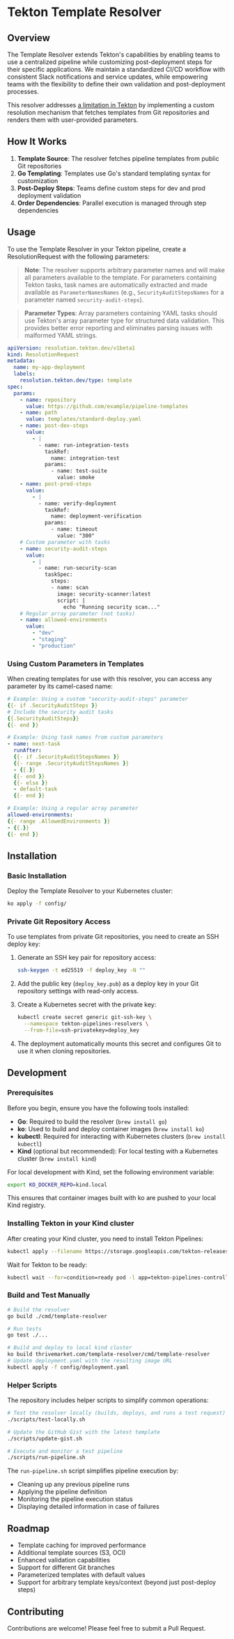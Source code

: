 # Tekton Template Resolver

## Overview

The Template Resolver extends Tekton's capabilities by enabling teams to use a centralized pipeline while customizing post-deployment steps for their specific applications. We maintain a standardized CI/CD workflow with consistent Slack notifications and service updates, while empowering teams with the flexibility to define their own validation and post-deployment processes.

This resolver addresses [a limitation in Tekton](https://github.com/tektoncd/pipeline/issues/8711) by implementing a custom resolution mechanism that fetches templates from Git repositories and renders them with user-provided parameters.

## How It Works

1. **Template Source**: The resolver fetches pipeline templates from public Git repositories
2. **Go Templating**: Templates use Go's standard templating syntax for customization
3. **Post-Deploy Steps**: Teams define custom steps for dev and prod deployment validation
4. **Order Dependencies**: Parallel execution is managed through step dependencies

## Usage

To use the Template Resolver in your Tekton pipeline, create a ResolutionRequest with the following parameters:

> **Note**: The resolver supports arbitrary parameter names and will make all parameters available to the template. For parameters containing Tekton tasks, task names are automatically extracted and made available as `ParameterNamesNames` (e.g., `SecurityAuditStepsNames` for a parameter named `security-audit-steps`).

> **Parameter Types**: Array parameters containing YAML tasks should use Tekton's array parameter type for structured data validation. This provides better error reporting and eliminates parsing issues with malformed YAML strings.

```yaml
apiVersion: resolution.tekton.dev/v1beta1
kind: ResolutionRequest
metadata:
  name: my-app-deployment
  labels:
    resolution.tekton.dev/type: template
spec:
  params:
    - name: repository
      value: https://github.com/example/pipeline-templates
    - name: path
      value: templates/standard-deploy.yaml
    - name: post-dev-steps
      value:
        - |
          - name: run-integration-tests
            taskRef:
              name: integration-test
            params:
              - name: test-suite
                value: smoke
    - name: post-prod-steps
      value:
        - |
          - name: verify-deployment
            taskRef:
              name: deployment-verification
            params:
              - name: timeout
                value: "300"
    # Custom parameter with tasks
    - name: security-audit-steps
      value:
        - |
          - name: run-security-scan
            taskSpec:
              steps:
              - name: scan
                image: security-scanner:latest
                script: |
                  echo "Running security scan..."
    # Regular array parameter (not tasks)
    - name: allowed-environments
      value:
        - "dev"
        - "staging"
        - "production"
```

### Using Custom Parameters in Templates

When creating templates for use with this resolver, you can access any parameter by its camel-cased name:

```yaml
# Example: Using a custom "security-audit-steps" parameter
{{- if .SecurityAuditSteps }}
# Include the security audit tasks
{{.SecurityAuditSteps}}
{{- end }}

# Example: Using task names from custom parameters
- name: next-task
  runAfter:
  {{- if .SecurityAuditStepsNames }}
  {{- range .SecurityAuditStepsNames }}
  - {{.}}
  {{- end }}
  {{- else }}
  - default-task
  {{- end }}

# Example: Using a regular array parameter
allowed-environments:
{{- range .AllowedEnvironments }}
- {{.}}
{{- end }}
```

## Installation

### Basic Installation

Deploy the Template Resolver to your Kubernetes cluster:

```bash
ko apply -f config/
```

### Private Git Repository Access

To use templates from private Git repositories, you need to create an SSH deploy key:

1. Generate an SSH key pair for repository access:
   ```bash
   ssh-keygen -t ed25519 -f deploy_key -N ""
   ```

2. Add the public key (`deploy_key.pub`) as a deploy key in your Git repository settings with read-only access.

3. Create a Kubernetes secret with the private key:
   ```bash
   kubectl create secret generic git-ssh-key \
     --namespace tekton-pipelines-resolvers \
     --from-file=ssh-privatekey=deploy_key
   ```

4. The deployment automatically mounts this secret and configures Git to use it when cloning repositories.

## Development

### Prerequisites

Before you begin, ensure you have the following tools installed:

- **Go**: Required to build the resolver (`brew install go`)
- **ko**: Used to build and deploy container images (`brew install ko`)
- **kubectl**: Required for interacting with Kubernetes clusters (`brew install kubectl`)
- **Kind** (optional but recommended): For local testing with a Kubernetes cluster (`brew install kind`)

For local development with Kind, set the following environment variable:

```bash
export KO_DOCKER_REPO=kind.local
```

This ensures that container images built with ko are pushed to your local Kind registry.

### Installing Tekton in your Kind cluster

After creating your Kind cluster, you need to install Tekton Pipelines:

```bash
kubectl apply --filename https://storage.googleapis.com/tekton-releases/pipeline/latest/release.yaml
```

Wait for Tekton to be ready:

```bash
kubectl wait --for=condition=ready pod -l app=tekton-pipelines-controller -n tekton-pipelines
```

### Build and Test Manually

```bash
# Build the resolver
go build ./cmd/template-resolver

# Run tests
go test ./...

# Build and deploy to local kind cluster
ko build thrivemarket.com/template-resolver/cmd/template-resolver
# Update deployment.yaml with the resulting image URL
kubectl apply -f config/deployment.yaml
```

### Helper Scripts

The repository includes helper scripts to simplify common operations:

```bash
# Test the resolver locally (builds, deploys, and runs a test request)
./scripts/test-locally.sh

# Update the GitHub Gist with the latest template
./scripts/update-gist.sh

# Execute and monitor a test pipeline
./scripts/run-pipeline.sh
```

The `run-pipeline.sh` script simplifies pipeline execution by:
- Cleaning up any previous pipeline runs
- Applying the pipeline definition
- Monitoring the pipeline execution status
- Displaying detailed information in case of failures

## Roadmap

- Template caching for improved performance
- Additional template sources (S3, OCI)
- Enhanced validation capabilities
- Support for different Git branches
- Parameterized templates with default values
- Support for arbitrary template keys/context (beyond just post-deploy steps)

## Contributing

Contributions are welcome! Please feel free to submit a Pull Request.